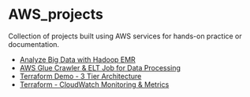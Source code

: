 # AWS_projects
Collection of projects built using AWS services for hands-on practice or documentation.


* [Analyze Big Data with Hadoop EMR](analyze_big_data_with_hadoop)
* [AWS Glue Crawler & ELT Job for Data Processing](aws_glue_crawler)
* [Terraform Demo - 3 Tier Architecture](https://github.com/BeckyWu220/terraform-three-tier-architecture.git)
* [Terraform - CloudWatch Monitoring & Metrics](terraform-cloudwatch-alarm-trigger-scaling)